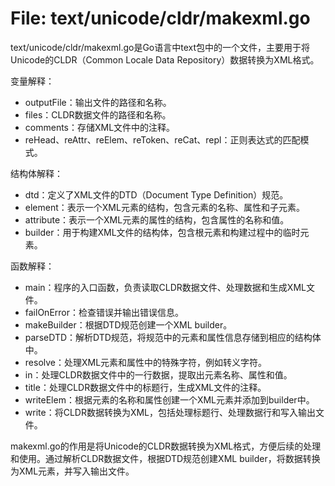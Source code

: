 # File: text/unicode/cldr/makexml.go

text/unicode/cldr/makexml.go是Go语言中text包中的一个文件，主要用于将Unicode的CLDR（Common Locale Data Repository）数据转换为XML格式。

变量解释：
- outputFile：输出文件的路径和名称。
- files：CLDR数据文件的路径和名称。
- comments：存储XML文件中的注释。
- reHead、reAttr、reElem、reToken、reCat、repl：正则表达式的匹配模式。

结构体解释：
- dtd：定义了XML文件的DTD（Document Type Definition）规范。
- element：表示一个XML元素的结构，包含元素的名称、属性和子元素。
- attribute：表示一个XML元素的属性的结构，包含属性的名称和值。
- builder：用于构建XML文件的结构体，包含根元素和构建过程中的临时元素。

函数解释：
- main：程序的入口函数，负责读取CLDR数据文件、处理数据和生成XML文件。
- failOnError：检查错误并输出错误信息。
- makeBuilder：根据DTD规范创建一个XML builder。
- parseDTD：解析DTD规范，将规范中的元素和属性信息存储到相应的结构体中。
- resolve：处理XML元素和属性中的特殊字符，例如转义字符。
- in：处理CLDR数据文件中的一行数据，提取出元素名称、属性和值。
- title：处理CLDR数据文件中的标题行，生成XML文件的注释。
- writeElem：根据元素的名称和属性创建一个XML元素并添加到builder中。
- write：将CLDR数据转换为XML，包括处理标题行、处理数据行和写入输出文件。

makexml.go的作用是将Unicode的CLDR数据转换为XML格式，方便后续的处理和使用。通过解析CLDR数据文件，根据DTD规范创建XML builder，将数据转换为XML元素，并写入输出文件。

